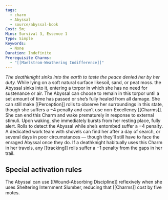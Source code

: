 ```yaml
---
tags:
  - charm
  - Abyssal
  - source/abyssal-book
Cost: 5m; 
Mins: Survival 3, Essence 1
Type: Simple
Keywords:
  - None
Duration: Indefinite
Prerequisite Charms:
  - "[[Maelstrom-Weathering Indifference]]"
---
```

*The deathknight sinks into the earth to taste the peace denied her by her duty.*
While lying on a soft natural surface likesoil, sand, or peat moss. the Abyssal sinks into it, entering a torpor in which she has no need for sustenance or air.
The Abyssal can choose to remain in this torpor until a set amount of time has passed or she’s fully healed from all damage. She can still make [[Perception]] rolls to observe her surroundings in this state, though she suffers a −4 penalty and can’t use non-Excellency [[Charms]]. She can end this Charm and wake prematurely in response to external stimuli. Upon waking, she immediately bursts from her resting place, fully alert.
Rolls to detect the Abyssal while she’s entombed suffer a −4 penalty. A dedicated work team with shovels can find her after a day of search, or several days in poor circumstances — though they’ll still have to face the enraged Abyssal once they do. If a deathknight habitually uses this Charm in her travels, any [[tracking]] rolls suffer a −1 penalty from the gaps in her trail.
## Special activation rules
The Abyssal can use [[Wound-Absorbing Discipline]] reflexively when she uses Sheltering Internment Slumber, reducing that [[Charms]] cost by five motes.